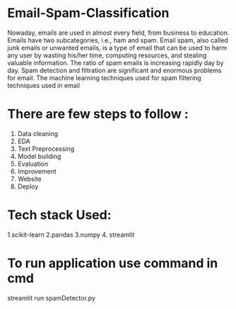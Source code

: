 # Email-Spam-Classification

Nowaday, emails are used in almost every field, from business to education. Emails have two subcategories, i.e., ham and spam. Email spam, also called junk emails or unwanted emails, is a type of email that can be used to harm any user by wasting his/her time, computing resources, and stealing valuable information. The ratio of spam emails is increasing rapidly day by day. Spam detection and filtration are significant and enormous problems for email. The machine learning techniques used for spam filtering techniques used in email

# There are few steps to follow :
1. Data cleaning
2. EDA
3. Text Preprocessing
4. Model building
5. Evaluation
6. Improvement
7. Website
8. Deploy

# Tech stack Used:
1.scikit-learn
2.pandas
3.numpy
4. streamlit


# To run application use command in cmd
streamlit run spamDetector.py

